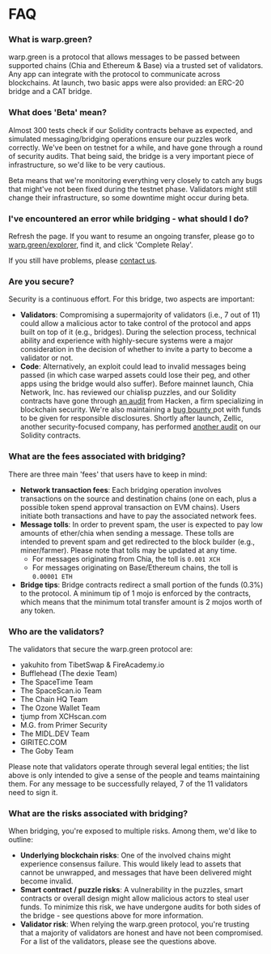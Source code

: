 # FAQ

### What is warp.green?

warp.green is a protocol that allows messages to be passed between supported chains (Chia and Ethereum & Base) via a trusted set of validators. Any app can integrate with the protocol to communicate across blockchains. At launch, two basic apps were also provided: an ERC-20 bridge and a CAT bridge.

### What does 'Beta' mean?

Almost 300 tests check if our Solidity contracts behave as expected, and simulated messaging/bridging operations ensure our puzzles work correctly. We've been on testnet for a while, and have gone through a round of security audits. That being said, the bridge is a very important piece of infrastructure, so we'd like to be very cautious.

Beta means that we're monitoring everything  very closely to catch any bugs that might've not been fixed during the testnet phase. Validators might still change their infrastructure, so  some downtime might occur during beta.

### I've encountered an error while bridging - what should I do?

Refresh the page. If you want to resume an ongoing transfer, please go to [warp.green/explorer](https://www.warp.green/explorer), find it, and click 'Complete Relay'.

If you still have problems, please [contact us](users/contact-us.md).

### Are you secure?

Security is a continuous effort. For this bridge, two aspects are important:

* **Validators**: Compromising a supermajority of validators (i.e., 7 out of 11) could allow a malicious actor to take control of the protocol and apps built on top of it (e.g., bridges). During the selection process, technical ability and experience with highly-secure systems were a major consideration in the decision of whether to invite a party to become a validator or not.&#x20;
* **Code**: Alternatively, an exploit could lead to invalid messages being passed (in which case warped assets could lose their peg, and other apps using the bridge would also suffer). Before mainnet launch, Chia Network, Inc. has reviewed our chialisp puzzles, and our Solidity contracts have gone through [an audit](https://hacken.io/audits/warp.green) from Hacken, a firm specializing in blockchain security. We're also maintaining a [bug bounty ](https://github.com/warpdotgreen/cli/blob/master/SECURITY.md)pot with funds to be given for responsible disclosures. Shortly after launch, Zellic, another security-focused company, has performed [another audit](https://github.com/Zellic/publications/blob/master/warpdotgreen-cli%20-%20Zellic%20Audit%20Report.pdf) on our Solidity contracts.

### What are the fees associated with bridging?

There are three main 'fees' that users have to keep in mind:

* **Network transaction fees**: Each bridging operation involves transactions on the source and destination chains (one on each, plus a possible token spend approval transaction on EVM chains). Users initiate both transactions and have to pay the associated network fees.&#x20;
* **Message tolls**: In order to prevent spam, the user is expected to pay low amounts of ether/chia when sending a message. These tolls are intended to prevent spam and get redirected to the block builder (e.g., miner/farmer). Please note that tolls may be updated at any time.
  * For messages originating from Chia, the toll is `0.001 XCH`
  * For messages originating on Base/Ethereum chains, the toll is `0.00001 ETH`&#x20;
* **Bridge tips**: Bridge contracts redirect a small portion of the funds (0.3%) to the protocol. A minimum tip of 1 mojo is enforced by the contracts, which means that the minimum total transfer amount is 2 mojos worth of any token.

### Who are the validators?

The validators that secure the warp.green protocol are:

* yakuhito from TibetSwap & FireAcademy.io
* Bufflehead (The dexie Team)
* The SpaceTime Team
* The SpaceScan.io Team
* The Chain HQ Team
* The Ozone Wallet Team
* tjump from XCHscan.com
* M.G. from Primer Security
* The MIDL.DEV Team
* GIRITEC.COM
* The Goby Team

Please note that validators operate through several legal entities; the list above is only intended to give a sense of the people and teams maintaining them. For any message to be successfully relayed, 7 of the 11 validators need to sign it.

### What are the risks associated with bridging?

When bridging, you're exposed to multiple risks. Among them, we'd like to outline:

* **Underlying blockchain risks**: One of the involved chains might experience consensus failure. This would likely lead to assets that cannot be unwrapped, and messages that have been delivered might become invalid.
* **Smart contract / puzzle risks**: A vulnerability in the puzzles, smart contracts or overall design might allow malicious actors to steal user funds. To minimize this risk, we have undergone audits for both sides of the bridge - see questions above for more information.&#x20;
* **Validator risk**: When relying the warp.green protocol, you're trusting that a majority of validators are honest and have not been compromised. For a list of the validators, please see the questions above.
